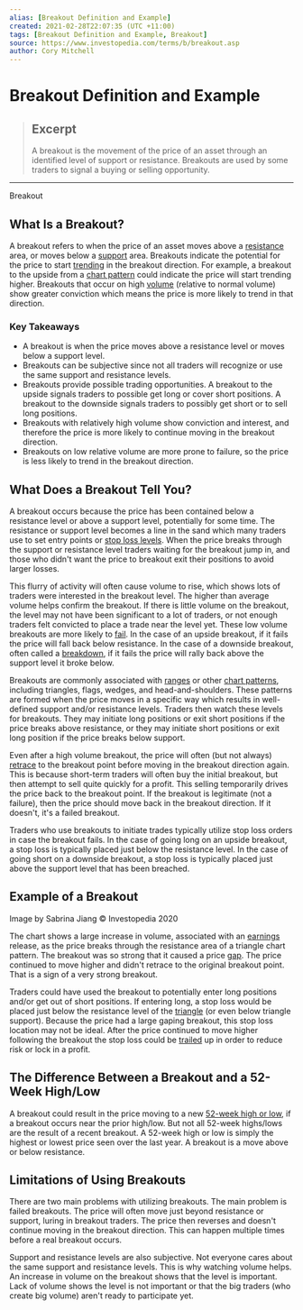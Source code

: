 ```yaml
---
alias: [Breakout Definition and Example]
created: 2021-02-28T22:07:35 (UTC +11:00)
tags: [Breakout Definition and Example, Breakout]
source: https://www.investopedia.com/terms/b/breakout.asp
author: Cory Mitchell
---
```


# Breakout Definition and Example

> ## Excerpt
> A breakout is the movement of the price of an asset through an identified level of support or resistance. Breakouts are used by some traders to signal a buying or selling opportunity.

---

Breakout
## What Is a Breakout?

A breakout refers to when the price of an asset moves above a [resistance](https://www.investopedia.com/terms/r/resistance.asp) area, or moves below a [support](https://www.investopedia.com/terms/s/support.asp) area. Breakouts indicate the potential for the price to start [trending](https://www.investopedia.com/terms/t/trend.asp) in the breakout direction. For example, a breakout to the upside from a [chart pattern](https://www.investopedia.com/articles/technical/112601.asp) could indicate the price will start trending higher. Breakouts that occur on high [volume](https://www.investopedia.com/terms/v/volume.asp) (relative to normal volume) show greater conviction which means the price is more likely to trend in that direction.

### Key Takeaways

-   A breakout is when the price moves above a resistance level or moves below a support level.
-   Breakouts can be subjective since not all traders will recognize or use the same support and resistance levels.
-   Breakouts provide possible trading opportunities. A breakout to the upside signals traders to possible get long or cover short positions. A breakout to the downside signals traders to possibly get short or to sell long positions.
-   Breakouts with relatively high volume show conviction and interest, and therefore the price is more likely to continue moving in the breakout direction.
-   Breakouts on low relative volume are more prone to failure, so the price is less likely to trend in the breakout direction.

## What Does a Breakout Tell You?

A breakout occurs because the price has been contained below a resistance level or above a support level, potentially for some time. The resistance or support level becomes a line in the sand which many traders use to set entry points or [stop loss levels](https://www.investopedia.com/terms/s/stop-lossorder.asp). When the price breaks through the support or resistance level traders waiting for the breakout jump in, and those who didn't want the price to breakout exit their positions to avoid larger losses.

This flurry of activity will often cause volume to rise, which shows lots of traders were interested in the breakout level. The higher than average volume helps confirm the breakout. If there is little volume on the breakout, the level may not have been significant to a lot of traders, or not enough traders felt convicted to place a trade near the level yet. These low volume breakouts are more likely to [fail](https://www.investopedia.com/terms/f/failedbreak.asp). In the case of an upside breakout, if it fails the price will fall back below resistance. In the case of a downside breakout, often called a [breakdown](https://www.investopedia.com/terms/b/breakdown.asp), if it fails the price will rally back above the support level it broke below.

Breakouts are commonly associated with [ranges](https://www.investopedia.com/terms/r/rangeboundtrading.asp) or other [chart patterns](https://www.investopedia.com/terms/f/footprint-charts.asp), including triangles, flags, wedges, and head-and-shoulders. These patterns are formed when the price moves in a specific way which results in well-defined support and/or resistance levels. Traders then watch these levels for breakouts. They may initiate long positions or exit short positions if the price breaks above resistance, or they may initiate short positions or exit long position if the price breaks below support.

Even after a high volume breakout, the price will often (but not always) [retrace](https://www.investopedia.com/terms/r/retracement.asp) to the breakout point before moving in the breakout direction again. This is because short-term traders will often buy the initial breakout, but then attempt to sell quite quickly for a profit. This selling temporarily drives the price back to the breakout point. If the breakout is legitimate (not a failure), then the price should move back in the breakout direction. If it doesn't, it's a failed breakout.

Traders who use breakouts to initiate trades typically utilize stop loss orders in case the breakout fails. In the case of going long on an upside breakout, a stop loss is typically placed just below the resistance level. In the case of going short on a downside breakout, a stop loss is typically placed just above the support level that has been breached.

## Example of a Breakout

Image by Sabrina Jiang © Investopedia 2020

The chart shows a large increase in volume, associated with an [earnings](https://www.investopedia.com/terms/e/earnings.asp) release, as the price breaks through the resistance area of a triangle chart pattern. The breakout was so strong that it caused a price [gap](https://www.investopedia.com/terms/g/gap.asp). The price continued to move higher and didn't retrace to the original breakout point. That is a sign of a very strong breakout.

Traders could have used the breakout to potentially enter long positions and/or get out of short positions. If entering long, a stop loss would be placed just below the resistance level of the [triangle](https://www.investopedia.com/terms/t/triangle.asp) (or even below triangle support). Because the price had a large gaping breakout, this stop loss location may not be ideal. After the price continued to move higher following the breakout the stop loss could be [trailed](https://www.investopedia.com/video/play/how-use-trailing-stops/) up in order to reduce risk or lock in a profit.

## The Difference Between a Breakout and a 52-Week High/Low

A breakout could result in the price moving to a new [52-week high or low](https://www.investopedia.com/terms/1/52weekhighlow.asp), if a breakout occurs near the prior high/low. But not all 52-week highs/lows are the result of a recent breakout. A 52-week high or low is simply the highest or lowest price seen over the last year. A breakout is a move above or below resistance.

## Limitations of Using Breakouts

There are two main problems with utilizing breakouts. The main problem is failed breakouts. The price will often move just beyond resistance or support, luring in breakout traders. The price then reverses and doesn't continue moving in the breakout direction. This can happen multiple times before a real breakout occurs.

Support and resistance levels are also subjective. Not everyone cares about the same support and resistance levels. This is why watching volume helps. An increase in volume on the breakout shows that the level is important. Lack of volume shows the level is not important or that the big traders (who create big volume) aren't ready to participate yet.
